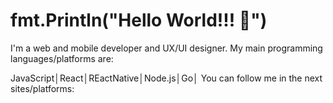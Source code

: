# fmt.Println("Hello World!!! 👋")

I'm a web and mobile developer and UX/UI designer. My main programming languages/platforms are:

JavaScript│React│REactNative│Node.js│Go│
You can follow me in the next sites/platforms:


